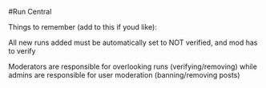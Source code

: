 #Run Central

Things to remember (add to this if youd like):

All new runs added must be automatically set to NOT verified, and mod has to verify 

Moderators are responsible for overlooking runs (verifying/removing) while admins are responsible for user moderation (banning/removing posts)

